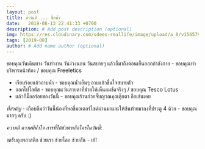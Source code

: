 ```yaml
---
layout: post
title: ค่ำวันที่ ... ซื้อน้ำ
date:   2019-08-13 22:41:33 +0700
description: # Add post description (optional)
img: https://res.cloudinary.com/sdees-reallife/image/upload/a_0/v1565795944/IMG_20190813_202110.jpg # Add image post (optional)
tags: [2019-08]
author: # Add name author (optional)
---
```

ขอบคุณวันเดินทาง วันทำงาน วันง่วงนอน วันสบายๆ แล้วก็มาถึงตอนเย็นออกกำลังกาย - ขอบคุณท่าบริหารหน้าท้อง / ขอบคุณ Freeletics
- เรียบร้อยแล้วอาบน้ำ - ขอบคุณน้ำเย็นๆ อาบแล้วชื่นใจสบายตัว
- ออกไปโลตัส - ขอบคุณแว่นสายตาที่ช่วยให้เห็นคมชัดจริงๆ / ขอบคุณ Tesco Lotus
- แล้วก็มื้ออร่อยของวันนี้ - ขอบคุณร้านก๋วยจั๊บญวณคุณตุ๊กตา อีกเช่นเคย

*ที่สำคัญ* - เกือบลืมว่าวันนี้น้องที่หอขี่มอเตอร์ไซด์ผ่านมาและให้ซ้นท้ายมาลงที่ประตู 4 ด้วย - ขอบคุณมากๆ ครับ :)

<i class="fa fa-child" style="color:plum"></i>

*ความดี ความมีน้ำใจ การที่ได้ช่วยเหลือใครในวันนี้*:

งดรับถุงพลาสติก ช่วยเรา ช่วยโลก ช่วยกัน - เย้!
